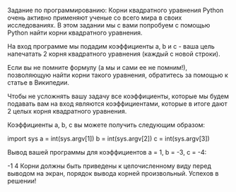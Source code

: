 Задание по программированию: Корни квадратного уравнения
Python очень активно применяют ученые со всего мира в своих исследованиях. В этом задании мы с вами попробуем с помощью Python найти корни квадратного уравнения.

На вход программе мы подадим коэффициенты a, b и c - ваша цель напечатать 2 корня квадратного уравнения (каждый с новой строки).

Если вы не помните формулу (а мы и сами ее не помним!), позволяющую найти корни такого уравнения, обратитесь за помощью к статье в Википедии.

Чтобы не усложнять вашу задачу все коэффициенты, которые мы будем подавать вам на вход являются коэффициентами, которые в итоге дают 2 целых корня квадратного уравнения.

Коэффициенты a, b, c вы можете получить следующим образом:

import sys
a = int(sys.argv[1])
b = int(sys.argv[2])
c = int(sys.argv[3])

Вывод вашей программы для коэффициентов a = 1, b = -3, c = -4:

-1
4
Корни должны быть приведены к целочисленному виду перед выводом на экран, порядок вывода корней произвольный. Успехов в решении!
